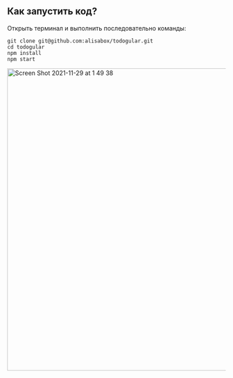 ## Как запустить код?

Открыть терминал и выполнить последовательно команды:

```
git clone git@github.com:alisabox/todogular.git
cd todogular
npm install
npm start
```
<img width="696" alt="Screen Shot 2021-11-29 at 1 49 38" src="https://user-images.githubusercontent.com/77010822/143779081-340bcff2-b434-4e89-98cd-836bfb320bad.png">
